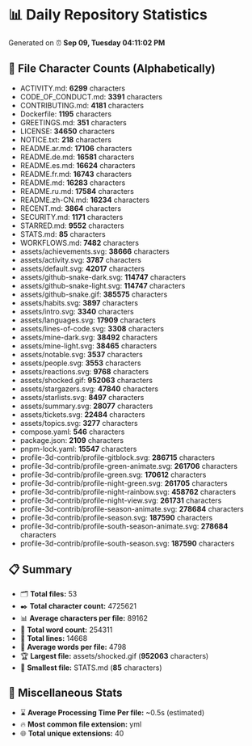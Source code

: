 # 📊 Daily Repository Statistics
Generated on ⏰ **Sep 09, Tuesday 04:11:02 PM**

## 📂 File Character Counts (Alphabetically)
- ACTIVITY.md: **6299** characters
- CODE_OF_CONDUCT.md: **3391** characters
- CONTRIBUTING.md: **4181** characters
- Dockerfile: **1195** characters
- GREETINGS.md: **351** characters
- LICENSE: **34650** characters
- NOTICE.txt: **218** characters
- README.ar.md: **17106** characters
- README.de.md: **16581** characters
- README.es.md: **16624** characters
- README.fr.md: **16743** characters
- README.md: **16283** characters
- README.ru.md: **17584** characters
- README.zh-CN.md: **16234** characters
- RECENT.md: **3864** characters
- SECURITY.md: **1171** characters
- STARRED.md: **9552** characters
- STATS.md: **85** characters
- WORKFLOWS.md: **7482** characters
- assets/achievements.svg: **38666** characters
- assets/activity.svg: **3787** characters
- assets/default.svg: **42017** characters
- assets/github-snake-dark.svg: **114747** characters
- assets/github-snake-light.svg: **114747** characters
- assets/github-snake.gif: **385575** characters
- assets/habits.svg: **3897** characters
- assets/intro.svg: **3340** characters
- assets/languages.svg: **17909** characters
- assets/lines-of-code.svg: **3308** characters
- assets/mine-dark.svg: **38492** characters
- assets/mine-light.svg: **38465** characters
- assets/notable.svg: **3537** characters
- assets/people.svg: **3553** characters
- assets/reactions.svg: **9768** characters
- assets/shocked.gif: **952063** characters
- assets/stargazers.svg: **47840** characters
- assets/starlists.svg: **8497** characters
- assets/summary.svg: **28077** characters
- assets/tickets.svg: **22484** characters
- assets/topics.svg: **3277** characters
- compose.yaml: **546** characters
- package.json: **2109** characters
- pnpm-lock.yaml: **15547** characters
- profile-3d-contrib/profile-gitblock.svg: **286715** characters
- profile-3d-contrib/profile-green-animate.svg: **261706** characters
- profile-3d-contrib/profile-green.svg: **170612** characters
- profile-3d-contrib/profile-night-green.svg: **261705** characters
- profile-3d-contrib/profile-night-rainbow.svg: **458762** characters
- profile-3d-contrib/profile-night-view.svg: **261731** characters
- profile-3d-contrib/profile-season-animate.svg: **278684** characters
- profile-3d-contrib/profile-season.svg: **187590** characters
- profile-3d-contrib/profile-south-season-animate.svg: **278684** characters
- profile-3d-contrib/profile-south-season.svg: **187590** characters

## 📋 Summary
- 🗂️ **Total files:** 53
- ✒️ **Total character count:** 4725621
- 📊 **Average characters per file:** 89162
- 📝 **Total word count:** 254311
- 🧾 **Total lines:** 14668
- 📐 **Average words per file:** 4798
- 🏆 **Largest file:** assets/shocked.gif (**952063** characters)
- 🥉 **Smallest file:** STATS.md (**85** characters)

## 🌟 Miscellaneous Stats
- ⌛ **Average Processing Time Per file:** ~0.5s (estimated)
- 🔥 **Most common file extension:** yml
- 🌐 **Total unique extensions:** 40
